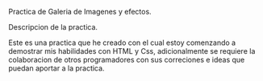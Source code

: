 Practica de Galeria de Imagenes y efectos.

Descripcion de la practica.

Este es una practica que he creado con el cual estoy comenzando a demostrar mis habilidades con HTML y Css, adicionalmente se requiere la colaboracion de otros programadores con sus correciones e ideas que puedan aportar a la practica.

